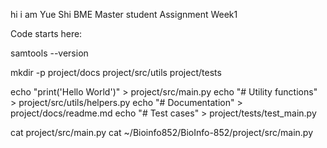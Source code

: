 hi i am Yue Shi BME Master student 
Assignment Week1

Code starts here:

samtools --version 

mkdir -p project/docs project/src/utils project/tests

echo "print('Hello World')" > project/src/main.py
echo "# Utility functions" > project/src/utils/helpers.py
echo "# Documentation" > project/docs/readme.md
echo "# Test cases" > project/tests/test_main.py

cat project/src/main.py
cat ~/Bioinfo852/BioInfo-852/project/src/main.py


